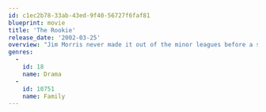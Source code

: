 ```yaml
---
id: c1ec2b78-33ab-43ed-9f40-56727f6faf81
blueprint: movie
title: 'The Rookie'
release_date: '2002-03-25'
overview: "Jim Morris never made it out of the minor leagues before a shoulder injury ended his pitching career twelve years ago. Now a married-with-children high-school chemistry teacher and baseball coach in Texas, Jim's team makes a deal with him: if they win the district championship, Jim will try out with a major-league organization. The bet proves incentive enough for the team, and they go from worst to first, making it to state for the first time in the history of the school. Jim, forced to live up to his end of the deal, is nearly laughed off the try-out field--until he gets onto the mound, where he confounds the scouts (and himself) by clocking successive 98 mph fastballs, good enough for a minor-league contract with the Tampa Bay Devil Rays. Jim's still got a lot of pitches to throw before he makes it to The Show, but with his big-league dreams revived, there's no telling where he could go."
genres:
  -
    id: 18
    name: Drama
  -
    id: 10751
    name: Family
---
```

